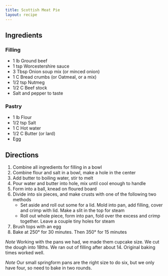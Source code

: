 ```yaml
---
title: Scottish Meat Pie
layout: recipe
---
```


## Ingredients
### Filling
* 1 lb Ground beef
* 1 tsp Worcestershire sauce
* 3 Tbsp Onion soup mix (or minced onion)
* 1 C Bread crumbs (or Oatmeal, or a mix)
* 1/2 tsp Nutmeg
* 1/2 C Beef stock
* Salt and pepper to taste

### Pastry
* 1 lb Flour
* 1/2 tsp Salt
* 1 C Hot water
* 1/2 C Butter (or lard)
* Egg

## Directions
1. Combine all ingredients for filling in a bowl
2. Combine flour and salt in a bowl, make a hole in the center
3. Add butter to boiling water, stir to melt
4. Pour water and butter into hole, mix until cool enough to handle
5. Form into a ball, knead on floured board
6. Divide into six pieces, and make crusts with one of the following two methods
	* Set aside and roll out some for a lid. Mold into pan, add filling, cover and crimp with lid. Make a slit in the top for steam
	* Roll out whole piece, form into pan, fold over the excess and crimp together. Leave a couple tiny holes for steam
7. Brush tops with an egg
8. Bake at 250° for 30 minutes. Then 350° for 15 minutes 

*Note* Working with the pans we had, we made them cupcake size. We cut the dough into 18ths. We ran out of filling after about 14. Original baking times worked well. 

*Note* Our small springform pans are the right size to do six, but we only have four, so need to bake in two rounds. 
